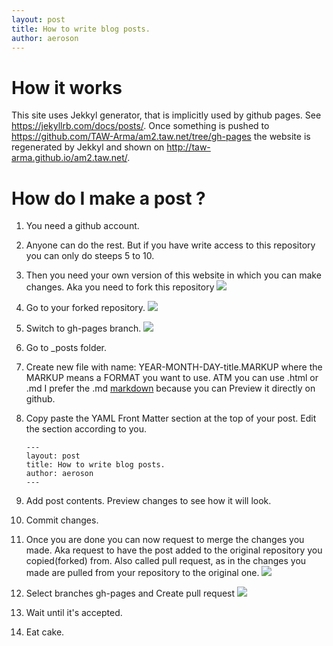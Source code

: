 ```yaml
---
layout: post
title: How to write blog posts.
author: aeroson
---
```


# How it works
This site uses Jekkyl generator, that is implicitly used by github pages.
See https://jekyllrb.com/docs/posts/. Once something is pushed to https://github.com/TAW-Arma/am2.taw.net/tree/gh-pages the website is regenerated by Jekkyl and shown on http://taw-arma.github.io/am2.taw.net/.

# How do I make a post ?
1. You need a github account.
1. Anyone can do the rest. But if you have write access to this repository you can only do steeps 5 to 10.
1. Then you need your own version of this website in which you can make changes. Aka you need to fork this repository 
![](http://image.prntscr.com/image/38e1443e31ec4664bbe9ff2672164322.png)
1. Go to your forked repository.
![](http://image.prntscr.com/image/3f417771bc734513a00fa613b1172583.png)
1. Switch to gh-pages branch.
![](http://image.prntscr.com/image/8e015b2febef473d9028e21faae9c7cb.png)
1. Go to _posts folder.
1. Create new file with name: YEAR-MONTH-DAY-title.MARKUP where the MARKUP means a FORMAT you want to use. ATM you can use .html or .md
   I prefer the .md [markdown](https://guides.github.com/features/mastering-markdown/) because you can Preview it directly on github.
1. Copy paste the YAML Front Matter section at the top of your post. Edit the section according to you.

    ```
    ---
    layout: post
    title: How to write blog posts.
    author: aeroson
    ---
    ```
1. Add post contents. Preview changes to see how it will look.
1. Commit changes.
1. Once you are done you can now request to merge the changes you made. Aka request to have the post added to the original repository you copied(forked) from. Also called pull request, as in the changes you made are pulled from your repository to the original one.
![](http://image.prntscr.com/image/201e803f513c442b937dc2c6d47d6491.png)
1. Select branches gh-pages and Create pull request
![](http://image.prntscr.com/image/0f78ccb8934342c7bd03f8952dd5a7ce.png)
1. Wait until it's accepted.
1. Eat cake.
